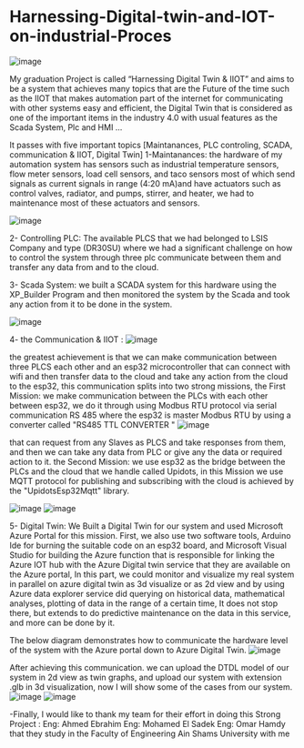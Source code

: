 # Harnessing-Digital-twin-and-IOT-on-industrial-Proces
![image](https://github.com/MohamedHakeeem/Harnessing-Digital-twin-and-IOT-on-industrial-Proces/assets/142861162/bd085315-1a7d-4a0e-bce3-6cea91e8a40f)

My graduation  Project is called “Harnessing Digital Twin & IIOT” and aims to be a system that achieves many topics that are the Future of the time such as the IIOT that makes automation part of the internet for communicating with other systems easy and efficient, the Digital Twin that is considered as one of the important items in the industry 4.0  with usual features as the Scada System, Plc and HMI …

It  passes with  five important topics  [Maintanances, PLC controling, SCADA, communication & IIOT, Digital Twin]
1-Maintanances: the hardware of my automation system has sensors such as industrial temperature sensors, flow meter sensors, load cell sensors, and taco sensors most of which send signals as current signals in range (4:20 mA)and have actuators such as control valves, radiator, and pumps, stirrer, and heater, we had to maintenance most of these actuators and sensors.

![image](https://github.com/MohamedHakeeem/Harnessing-Digital-twin-and-IOT-on-industrial-Proces/assets/142861162/25422bae-fc36-404c-9808-6045c18e76a4)

2- Controlling PLC: The available PLCS that we had belonged to LSIS Company and type (DR30SU)  where we had a significant challenge on how to control the system through three plc communicate between them and transfer any data from and to the cloud.


3- Scada System: we built a SCADA system for this hardware using the XP_Builder Program and then monitored the system by the Scada and took any action from it  to be done in the system.

![image](https://github.com/MohamedHakeeem/Harnessing-Digital-twin-and-IOT-on-industrial-Proces/assets/142861162/a5e52b7c-9f3d-4f70-b41b-d91810c4c5cc)

4- the Communication & IIOT : 
![image](https://github.com/MohamedHakeeem/Harnessing-Digital-twin-and-IOT-on-industrial-Proces/assets/142861162/df418296-8f6c-4711-8ae9-762aebe0993e)

the greatest achievement is that we can make communication between three PLCS  each other and an esp32 microcontroller that can connect  with  wifi and then transfer data  to the cloud and take any action from the cloud to the esp32,  this communication splits into two strong missions, 
the First Mission:  we make communication between the PLCs with each other  between esp32,  we do it through using Modbus RTU protocol  via serial communication RS 485 where the esp32 is master Modbus RTU by using a converter called "RS485 TTL CONVERTER "
![image](https://github.com/MohamedHakeeem/Harnessing-Digital-twin-and-IOT-on-industrial-Proces/assets/142861162/3845b5ca-12f1-494a-98a7-d263041db882)


that can request from any Slaves as PLCS  and take responses from them, and then we can take any data from PLC or give any the data or required action to it.
the Second Mission: we use esp32 as the bridge between the PLCs and the cloud that we handle called Upidots, in this Mission we use MQTT protocol for publishing and subscribing with the cloud is achieved by the "UpidotsEsp32Mqtt" library. 

![image](https://github.com/MohamedHakeeem/Harnessing-Digital-twin-and-IOT-on-industrial-Proces/assets/142861162/e7858955-991f-4b44-88be-067d5608c678)
![image](https://github.com/MohamedHakeeem/Harnessing-Digital-twin-and-IOT-on-industrial-Proces/assets/142861162/9ebc342c-8314-41f2-8dff-e8dc393690b8)



5- Digital Twin:
We  Built a Digital Twin for our system and used Microsoft Azure Portal for this mission. First, we also use two software tools,  Arduino Ide for burning the suitable code on an esp32 board, and Microsoft Visual Studio for building the Azure function that is responsible for linking the Azure IOT hub with the Azure Digital twin service that they are available on the Azure portal, In this part, we could monitor and visualize my real system in parallel on azure digital twin as 3d visualize or as 2d view and by using Azure data explorer service did querying on  historical data,  mathematical analyses, plotting of data in the range of a certain time, It does not stop there, but extends to do  predictive maintenance on the data in this service, and more can be done by it.

The below diagram demonstrates how to communicate the hardware level of the system with the Azure portal down to Azure Digital Twin.
![image](https://github.com/MohamedHakeeem/Harnessing-Digital-twin-and-IOT-on-industrial-Proces/assets/142861162/dddc2e32-ab91-4f5e-a1eb-68dd709833ee)

After achieving this communication. we can upload the DTDL model of our system in 2d view as twin graphs, and upload our system with extension .glb  in 3d visualization,  now I will show some of the cases from our system.
![image](https://github.com/MohamedHakeeem/Harnessing-Digital-twin-and-IOT-on-industrial-Proces/assets/142861162/49fa895d-8b14-4f0a-84d1-02f4dc92df1f)
![image](https://github.com/MohamedHakeeem/Harnessing-Digital-twin-and-IOT-on-industrial-Proces/assets/142861162/a8299c69-dbd8-42be-b608-bdf642257339)










-Finally, I would like to thank my team for their effort in doing  this Strong Project :
Eng: Ahmed Ebrahim 
Eng: Mohamed El Sadek
Eng: Omar Hamdy
that they  study in the Faculty of Engineering Ain Shams University with me 






